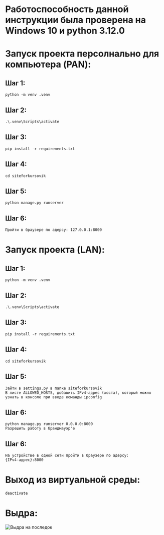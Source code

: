 # Работоспособность данной инструкции была проверена на Windows 10 и python 3.12.0

# Запуск проекта персолнально для компьютера (PAN):

## Шаг 1:
    python -m venv .venv

## Шаг 2:
    .\.venv\Scripts\activate

## Шаг 3:
    pip install -r requirements.txt

## Шаг 4:
    cd siteforkursovik

## Шаг 5:
    python manage.py runserver

## Шаг 6:
    Пройти в браузере по адерсу: 127.0.0.1:8000

# Запуск проекта (LAN):

## Шаг 1:
    python -m venv .venv

## Шаг 2:
    .\.venv\Scripts\activate

## Шаг 3:
    pip install -r requirements.txt

## Шаг 4:
    cd siteforkursovik

## Шаг 5:
    Зайти в settings.py в папке siteforkursovik
    В листе ALLOWED_HOSTS, добавить IPv4-адрес (хоста), который можно узнать в консоле при вводе команды ipconfig

## Шаг 6:
    python manage.py runserver 0.0.0.0:8000
    Разрешить работу в брандмауэр'e

## Шаг 6:
    На устройстве в одной сети пройти в браузере по адерсу:
    {IPv4-адрес}:8000

# Выход из виртуальной среды:
    deactivate

# Выдра:

![Выдра на последок](https://i.imgur.com/Ua7ARDP.png)